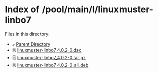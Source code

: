 
# Index of /pool/main/l/linuxmuster-linbo7
Files in this directory:
- ⤴ [Parent Directory](../)
- 🗒 [linuxmuster-linbo7_4.0.2-0.dsc](linuxmuster-linbo7_4.0.2-0.dsc)
- 🗒 [linuxmuster-linbo7_4.0.2-0.tar.gz](linuxmuster-linbo7_4.0.2-0.tar.gz)
- 🗒 [linuxmuster-linbo7_4.0.2-0_all.deb](linuxmuster-linbo7_4.0.2-0_all.deb)
